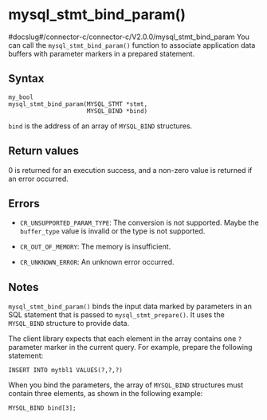 mysql_stmt_bind_param() 
============================================
#docslug#/connector-c/connector-c/V2.0.0/mysql_stmt_bind_param
You can call the `mysql_stmt_bind_param()` function to associate application data buffers with parameter markers in a prepared statement. 

Syntax 
---------------------------

```unknow
my_bool
mysql_stmt_bind_param(MYSQL_STMT *stmt,
                      MYSQL_BIND *bind)
```



`bind` is the address of an array of `MYSQL_BIND` structures.

Return values 
----------------------------------

0 is returned for an execution success, and a non-zero value is returned if an error occurred.

Errors 
---------------------------

* `CR_UNSUPPORTED_PARAM_TYPE`: The conversion is not supported. Maybe the `buffer_type` value is invalid or the type is not supported.

  

* `CR_OUT_OF_MEMORY`: The memory is insufficient.

  

* `CR_UNKNOWN_ERROR`: An unknown error occurred.

  




Notes 
--------------------------

`mysql_stmt_bind_param()` binds the input data marked by parameters in an SQL statement that is passed to `mysql_stmt_prepare()`. It uses the `MYSQL_BIND` structure to provide data. 

The client library expects that each element in the array contains one `?` parameter marker in the current query. For example, prepare the following statement:

```unknow
INSERT INTO mytbl1 VALUES(?,?,?)
```



When you bind the parameters, the array of `MYSQL_BIND` structures must contain three elements, as shown in the following example:

```unknow
MYSQL_BIND bind[3];
```


